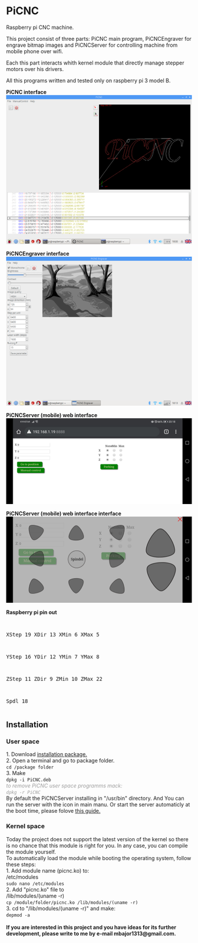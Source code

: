 # PiCNC
<p>Raspberry pi CNC machine.</p>
<p>This project consist of three parts: PiCNC main program, PiCNCEngraver for engrave bitmap images and PiCNCServer for controlling machine from mobile phone over wifi.</p>
<p>Each this part interacts whith kernel module that directly manage stepper motors over his drivers.</p>
<p>All this programs written and tested only on raspberry pi 3 model B.</p>
<p><b>PiCNC interface</b><br>
<img src="screenshots/PiCNC.png" alt="raspberry pi CNC machine"></p>
<p><b>PiCNCEngraver interface</b><br>
<img src="screenshots/PiCNCEngraver.png" alt="raspberry pi CNC machine"></p>
<p><b>PiCNCServer (mobile) web interface</b><br>
<img src="screenshots/PiCNCServer.jpg" alt="raspberry pi CNC machine"></p>
<p><b>PiCNCServer (mobile) web interface interface</b><br>
<img src="screenshots/PiCNCManualControl.jpg" alt="raspberry pi CNC machine"></p>
<p><b>Raspberry pi pin out</b></p>
<pre>

XStep 19
XDir  13
XMin  6
XMax  5

YStep 16
YDir  12
YMin  7
YMax  8

ZStep 11
ZDir  9
ZMin  10
ZMax  22

Spdl  18
</pre>
<h2>Installation</h2>
<h3>User space</h3>
  1. Download <a href="https://github.com/Michael1313/PiCNC/releases/tag/v1.0-1">installation package.</a><br>
  2. Open a terminal and go to package folder.<br>
  <code>cd /package folder</code><br>
  3. Make<br>
  <code>dpkg -i PiCNC.deb</code><br>
  <i style="color:#9E9E9E;">to remove PiCNC user space programms mack:</i><br>
  <i style="color:#9E9E9E;"><code>dpkg -r PiCNC</code></i><br>
  By default the PiCNCServer installing in "/usr/bin" directory. And You can run the server with the icon in main manu. Or start the server automaticly at the boot time, please folove <a href="https://www.dexterindustries.com/howto/run-a-program-on-your-raspberry-pi-at-startup/">this guide.</a>
<h3>Kernel space</h3>
Today the project does not support the latest version of the kernel so there is no chance that this module is right for you. In any case, you can compile the module yourself.<br>
To automatically load the module while booting the operating system, follow these steps:<br>
1. Add module name (picnc.ko) to:<br>
/etc/modules<br>
<code>sudo nano /etc/modules</code><br>
2. Add "picnc.ko" file to<br>
/lib/modules/(uname -r)<br>
<code>cp /module/folder/picnc.ko /lib/modules/(uname -r)</code><br>
3. cd to "/lib/modules/(uname -r)" and make:<br>
<code>depmod -a</code><br>
<br>
<b>If you are interested in this project and you have ideas for its further development, please write to me by e-mail mbajor1313@gmail.com.</b>
